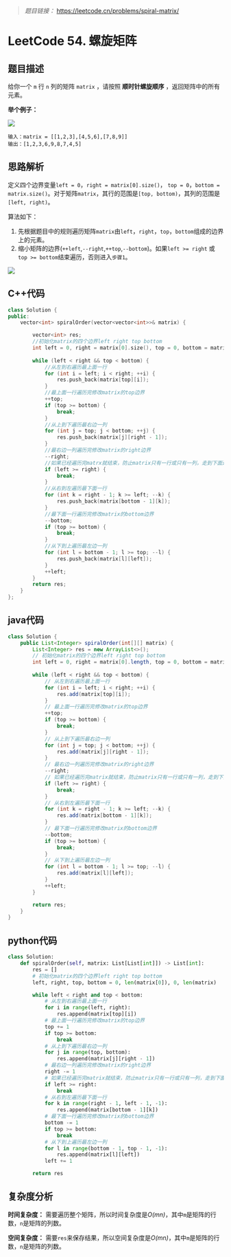 > *题目链接：* https://leetcode.cn/problems/spiral-matrix/

# LeetCode 54. 螺旋矩阵

## 题目描述

给你一个 `m` 行 `n` 列的矩阵 `matrix` ，请按照 **顺时针螺旋顺序** ，返回矩阵中的所有元素。

**举个例子：**

![](https://gitee.com/ldtech007/picture/raw/master/pic/lc-0054-01.png)

```
输入：matrix = [[1,2,3],[4,5,6],[7,8,9]]
输出：[1,2,3,6,9,8,7,4,5]
```

## 思路解析

定义四个边界变量`left = 0`，`right = matrix[0].size()`， `top = 0`，`bottom = matrix.size()`。对于矩阵`matrix`，其行的范围是`[top, bottom)`，其列的范围是`[left, right)`。

算法如下：

1. 先根据题目中的规则遍历矩阵`matrix`由`left`，`right`，`top`，`bottom`组成的边界上的元素。
2. 缩小矩阵的边界(`++left`,`--right`,`++top`,`--bottom`)。如果`left >= right` 或 `top >= bottom`结束遍历，否则进入`步骤1`。

![](https://gitee.com/ldtech007/picture/raw/master/pic/lc-0054-02.png)

## C++代码

```cpp
class Solution {
public:
    vector<int> spiralOrder(vector<vector<int>>& matrix) {

        vector<int> res;
        //初始化matrix的四个边界left right top bottom
        int left = 0, right = matrix[0].size(), top = 0, bottom = matrix.size();
        
        while (left < right && top < bottom) {
            //从左到右遍历最上面一行
            for (int i = left; i < right; ++i) {
                res.push_back(matrix[top][i]);
            }
            //最上面一行遍历完修改matrix的top边界
            ++top;
            if (top >= bottom) {
                break;
            }
            //从上到下遍历最右边一列
            for (int j = top; j < bottom; ++j) {
                res.push_back(matrix[j][right - 1]);
            }
            //最右边一列遍历完修改matrix的right边界
            --right;
            //如果已经遍历完matrx就结束，防止matrix只有一行或只有一列，走到下面逻辑重复遍历
            if (left >= right) {
                break;
            }
            //从右到左遍历最下面一行
            for (int k = right - 1; k >= left; --k) {
                res.push_back(matrix[bottom - 1][k]);
            }
            //最下面一行遍历完修改matrix的bottom边界
            --bottom;
            if (top >= bottom) {
                break;
            }
            //从下到上遍历最左边一列
            for (int l = bottom - 1; l >= top; --l) {
                res.push_back(matrix[l][left]);
            }
            ++left;
        }
        return res;
    }
};
```

## java代码

```java
class Solution {
    public List<Integer> spiralOrder(int[][] matrix) {
        List<Integer> res = new ArrayList<>();
        // 初始化matrix的四个边界left right top bottom
        int left = 0, right = matrix[0].length, top = 0, bottom = matrix.length;
        
        while (left < right && top < bottom) {
            // 从左到右遍历最上面一行
            for (int i = left; i < right; ++i) {
                res.add(matrix[top][i]);
            }
            // 最上面一行遍历完修改matrix的top边界
            ++top;
            if (top >= bottom) {
                break;
            }
            // 从上到下遍历最右边一列
            for (int j = top; j < bottom; ++j) {
                res.add(matrix[j][right - 1]);
            }
            // 最右边一列遍历完修改matrix的right边界
            --right;
            // 如果已经遍历完matrix就结束，防止matrix只有一行或只有一列，走到下面逻辑重复遍历
            if (left >= right) {
                break;
            }
            // 从右到左遍历最下面一行
            for (int k = right - 1; k >= left; --k) {
                res.add(matrix[bottom - 1][k]);
            }
            // 最下面一行遍历完修改matrix的bottom边界
            --bottom;
            if (top >= bottom) {
                break;
            }
            // 从下到上遍历最左边一列
            for (int l = bottom - 1; l >= top; --l) {
                res.add(matrix[l][left]);
            }
            ++left;
        }

        return res;
    }
}
```

## python代码

```python
class Solution:
    def spiralOrder(self, matrix: List[List[int]]) -> List[int]:
        res = []
        # 初始化matrix的四个边界left right top bottom
        left, right, top, bottom = 0, len(matrix[0]), 0, len(matrix)

        while left < right and top < bottom:
            # 从左到右遍历最上面一行
            for i in range(left, right):
                res.append(matrix[top][i])
            # 最上面一行遍历完修改matrix的top边界
            top += 1
            if top >= bottom:
                break
            # 从上到下遍历最右边一列
            for j in range(top, bottom):
                res.append(matrix[j][right - 1])
            # 最右边一列遍历完修改matrix的right边界
            right -= 1
            # 如果已经遍历完matrix就结束，防止matrix只有一行或只有一列，走到下面逻辑重复遍历
            if left >= right:
                break
            # 从右到左遍历最下面一行
            for k in range(right - 1, left - 1, -1):
                res.append(matrix[bottom - 1][k])
            # 最下面一行遍历完修改matrix的bottom边界
            bottom -= 1
            if top >= bottom:
                break
            # 从下到上遍历最左边一列
            for l in range(bottom - 1, top - 1, -1):
                res.append(matrix[l][left])
            left += 1

        return res
```

## 复杂度分析

**时间复杂度：** 需要遍历整个矩阵，所以时间复杂度是*O(mn)*，其中`m`是矩阵的行数，`n`是矩阵的列数。

**空间复杂度：** 需要`res`来保存结果，所以空间复杂度是*O(mn)*，其中`m`是矩阵的行数，`n`是矩阵的列数。
